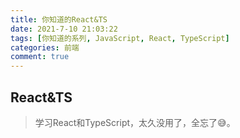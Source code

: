 ```yaml
---
title: 你知道的React&TS
date: 2021-7-10 21:03:22
tags: [你知道的系列, JavaScript, React, TypeScript]
categories: 前端
comment: true
---
```


## React&TS

> 学习React和TypeScript，太久没用了，全忘了😅。
